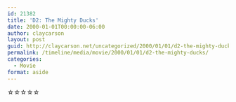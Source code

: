 ```yaml
---
id: 21382
title: 'D2: The Mighty Ducks'
date: 2000-01-01T00:00:00-06:00
author: claycarson
layout: post
guid: http://claycarson.net/uncategorized/2000/01/01/d2-the-mighty-ducks/
permalink: /timeline/media/movie/2000/01/01/d2-the-mighty-ducks/
categories:
  - Movie
format: aside
---
```

<div class="media-details"></div>

<div class="media-creator"></div>

<div class="media-rating">☆☆☆☆☆</div>